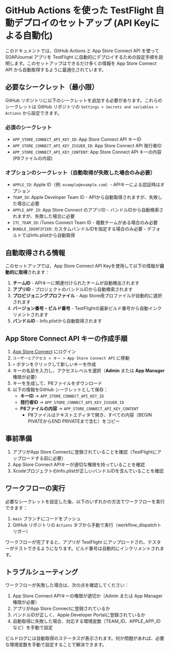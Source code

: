 # GitHub Actions を使った TestFlight 自動デプロイのセットアップ (API Keyによる自動化)

このドキュメントでは、GitHub Actions と App Store Connect API を使って SOAPJournal アプリを TestFlight に自動的にデプロイするための設定手順を説明します。このセットアップはできるだけ多くの情報を App Store Connect API から自動取得するように最適化されています。

## 必要なシークレット（最小限）

GitHub リポジトリに以下のシークレットを追加する必要があります。これらのシークレットは GitHub リポジトリの `Settings > Secrets and variables > Actions` から設定できます。

### 必須のシークレット
- `APP_STORE_CONNECT_API_KEY_ID`: App Store Connect API キーID
- `APP_STORE_CONNECT_API_KEY_ISSUER_ID`: App Store Connect API 発行者ID
- `APP_STORE_CONNECT_API_KEY_CONTENT`: App Store Connect API キーの内容 (P8ファイルの内容)

### オプションのシークレット（自動取得が失敗した場合のみ必要）
- `APPLE_ID`: Apple ID（例: `example@example.com`）- APIキーによる認証時はオプション
- `TEAM_ID`: Apple Developer Team ID - APIから自動取得されますが、失敗した場合に必要
- `APPLE_APP_ID`: App Store Connect のアプリID - バンドルIDから自動検索されますが、失敗した場合に必要
- `ITC_TEAM_ID`: iTunes Connect Team ID - 複数チームがある場合のみ必要
- `BUNDLE_IDENTIFIER`: カスタムバンドルIDを指定する場合のみ必要 - デフォルトではInfo.plistから自動取得

## 自動取得される情報

このセットアップでは、App Store Connect API Keyを使用して以下の情報が**自動的に取得**されます：

1. **チームID** - APIキーに関連付けられたチームが自動検出されます
2. **アプリID** - プロジェクトのバンドルIDから自動検索されます
3. **プロビジョニングプロファイル** - App Store用プロファイルが自動的に選択されます
4. **バージョン番号・ビルド番号** - TestFlightの最新ビルド番号から自動インクリメントされます
5. **バンドルID** - Info.plistから自動取得されます

## App Store Connect API キーの作成手順

1. [App Store Connect](https://appstoreconnect.apple.com/) にログイン
2. `ユーザーとアクセス > キー > App Store Connect API` に移動
3. `+` ボタンをクリックして新しいキーを作成
4. キーの名前を入力し、アクセスレベルを選択（**Admin** または **App Manager** 権限が必要）
5. キーを生成して、P8ファイルをダウンロード
6. 以下の情報をGitHub シークレットとして保存：
   - **キーID** → `APP_STORE_CONNECT_API_KEY_ID`
   - **発行者ID** → `APP_STORE_CONNECT_API_KEY_ISSUER_ID`
   - **P8ファイルの内容** → `APP_STORE_CONNECT_API_KEY_CONTENT`
     - P8ファイルはテキストエディタで開き、すべての内容（BEGIN PIVATEからEND PRIVATEまで含む）をコピー

## 事前準備

1. アプリがApp Store Connectに登録されていることを確認（TestFlightにアップロードする前に必要）
2. App Store Connect APIキーが適切な権限を持っていることを確認
3. XcodeプロジェクトのInfo.plistが正しいバンドルIDを含んでいることを確認

## ワークフローの実行

必要なシークレットを設定した後、以下のいずれかの方法でワークフローを実行できます：

1. `main` ブランチにコードをプッシュ
2. GitHub リポジトリの `Actions` タブから手動で実行（workflow_dispatchトリガー）

ワークフローが完了すると、アプリが TestFlight にアップロードされ、テスターがテストできるようになります。ビルド番号は自動的にインクリメントされます。

## トラブルシューティング

ワークフローが失敗した場合は、次の点を確認してください：

1. App Store Connect APIキーの権限が適切か（Admin または App Manager 権限が必要）
2. アプリがApp Store Connectに登録されているか
3. バンドルIDが正しく、Apple Developer Portalに登録されているか
4. 自動取得に失敗した場合、対応する環境変数（TEAM_ID、APPLE_APP_IDなど）を手動で設定

ビルドログには自動取得のステータスが表示されます。何か問題があれば、必要な環境変数を手動で設定することで解決できます。